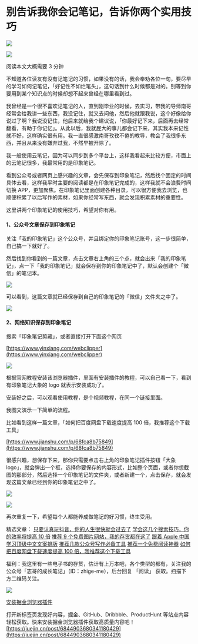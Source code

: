 # 别告诉我你会记笔记，告诉你两个实用技巧
[![](https://user-gold-cdn.xitu.io/2018/8/8/16518024a588642c?imageView2/1/w/100/h/100/q/85/format/webp/interlace/1)
](https://juejin.cn/user/3773179635697949)

![](https://user-gold-cdn.xitu.io/2018/9/16/165e2f1d364ad6ce?imageView2/0/w/1280/h/960/format/webp/ignore-error/1)

阅读本文大概需要 3 分钟      

不知道各位读友有没有记笔记的习惯，如果没有的话，我会奉劝各位一句，要尽早的学习如何记笔记，「好记性不如烂笔头」，这句话到什么时候都是对的。别等到你要用到某个知识点的时候却想不起来曾经在哪里看到过。

我曾经是一个很不喜欢记笔记的人，直到刚毕业的时候，去实习，带我的导师南哥经常会给我讲一些东西，我没记住，就又去问他，然后他就跟我说，这个好像给你说过了啊？我说没记住，他后来就给我个建议说，「你最好记下来，后面再去经常翻看，有助于你记忆」。从此以后，我就屁大的事儿都会记下来，其实我本来记性就不好，这样确实很有用。我一直很感激南哥孜孜不倦的教导，教会了我很多东西，并且从来没有嫌弃过我，不然早被开除了。

我一般使用云笔记，因为可以同步到多个平台上，这样我看起来比较方便，市面上的云笔记很多，我最常用的是印象笔记。

看到公众号或者网页上感兴趣的文章，会先保存到印象笔记，然后找个固定的时间具体去看，这样我平时主要的阅读都是在印象笔记完成的，这样我就不会浪费时间切换 APP，更加聚焦。在印象笔记里面创建各种目录，可以很方便我去浏览，也顺便积累了以后写作的素材，如果你经常写东西，就会发现积累素材的重要性。

这里讲两个印象笔记的使用技巧，希望对你有用。

#### 1、公众号文章保存到印象笔记

关注「我的印象笔记」这个公众号，并且绑定你的印象笔记账号，这一步很简单，自己搞一下就好了。

然后找到你看到的一篇文章，点击文章右上角的三个点，就会出来「我的印象笔记」，点一下「我的印象笔记」就会保存到你的印象笔记中了，默认会创建个「微信」的笔记本。

![](https://user-gold-cdn.xitu.io/2018/9/16/165e2f1d3610d249?imageView2/0/w/1280/h/960/format/webp/ignore-error/1)

可以看到，这篇文章就已经保存到自己的印象笔记的「微信」文件夹之中了。

![](https://user-gold-cdn.xitu.io/2018/9/16/165e2f1d362b8aee?imageView2/0/w/1280/h/960/format/webp/ignore-error/1)

#### 2、网络知识保存到印象笔记

搜索「印象笔记剪藏」，或者直接打开下面这个网页

[https://www.yinxiang.com/webclipper](https://www.yinxiang.com/webclipper)

![](https://user-gold-cdn.xitu.io/2018/9/16/165e2f1d363f39a2?imageView2/0/w/1280/h/960/format/webp/ignore-error/1)

根据官网教程安装该浏览器插件，里面有安装插件的教程，可以自己看一下，看到有印象笔记大象的 logo 就表示安装成功了。

安装好之后，可以观看使用教程，是个视频教程，在同一个链接里面。

我图文演示一下简单的流程。

比如看到这样一篇文章，「如何把百度网盘下载速度提高 100 倍，我推荐这个下载工具」

[https://www.jianshu.com/p/68fca8b75849](https://www.jianshu.com/p/68fca8b75849)

很感兴趣，想保存下来，那你只需要点击右上角的印象笔记插件按钮「大象 logo」，就会弹出一个框，选择你要保存的内容形式，比如整个页面，或者你想截图的那部分，然后选择一个印象笔记的文件夹，或者新建一个，点击保存，就会发现这篇文章已经到你的印象笔记之中了。

![](https://user-gold-cdn.xitu.io/2018/9/16/165e2f1d589f0f92?imageView2/0/w/1280/h/960/format/webp/ignore-error/1)

![](https://user-gold-cdn.xitu.io/2018/9/16/165e2f1d5c8052a0?imageView2/0/w/1280/h/960/format/webp/ignore-error/1)

再次重复一下，希望每个人都能养成做笔记的好习惯，终生受用。

精选文章： [只要认真玩抖音，你的人生很快就会过去了](https://mp.weixin.qq.com/s?__biz=MzI1Njc0Nzg2Ng==&mid=2247484013&idx=1&sn=ca73353b57bc597add70b16d88aafe23&chksm=ea20b258dd573b4e66141fa98f9cd161bc42082f953d0c61ea788dd825f4673e963977452fe3&token=628845763&lang=zh_CN&scene=21#wechat_redirect) [学会这几个搜索技巧，你的效率将提高 10 倍](https://mp.weixin.qq.com/s?__biz=MzI1Njc0Nzg2Ng==&mid=2247484025&idx=1&sn=eda51bf2b383fff3ffcb091c3e286b1b&chksm=ea20b24cdd573b5ae79c88c424c4f24f92aa9afeacd08a1ecde836d72f4f3314662e6e024444&token=1554114424&lang=zh_CN&scene=21#wechat_redirect) [推荐 9 个免费图片网站，我的存货都在这了](https://mp.weixin.qq.com/s?__biz=MzI1Njc0Nzg2Ng==&mid=2247483949&idx=1&sn=3a23ba716efe28f3afa60df286f429ef&chksm=ea20b218dd573b0eea3316c9f7c33f2dd906a6a8d9c95429f45a4fe12f4401d8036aa92038de&scene=21#wechat_redirect) [跟着 Apple 中国学习顶级中文文案排版](https://mp.weixin.qq.com/s?__biz=MzI1Njc0Nzg2Ng==&mid=2247483985&idx=1&sn=a5b5bebc1451586f1a3a8f06cd0f81e6&chksm=ea20b264dd573b72fef1157b959258b17d8dd560ec8e43cd5b77b225c514f1a8c6f99825c904&token=1244516744&lang=zh_CN&scene=21#wechat_redirect) [推荐几款公众号写作必备工具](https://mp.weixin.qq.com/s?__biz=MzI1Njc0Nzg2Ng==&mid=2247483944&idx=1&sn=bae6090ea30053f153d654560d6fd3b7&chksm=ea20b21ddd573b0b005dd85158bef274d8f532cedfc34cd3f02f2fdf262152be4e0ed569db0b&scene=21#wechat_redirect) [推荐一个免费阅读神器](https://mp.weixin.qq.com/s?__biz=MzI1Njc0Nzg2Ng==&mid=2247483976&idx=1&sn=8749853dd42ef3e1f0f1d1026001ed1f&chksm=ea20b27ddd573b6b0fa42437b198c12027733cac022018a41c0ba2d9d940a190434f4da0ecc9&token=1244516744&lang=zh_CN&scene=21#wechat_redirect) [如何把百度网盘下载速度提高 100 倍，我推荐这个下载工具](https://mp.weixin.qq.com/s?__biz=MzI1Njc0Nzg2Ng==&mid=2247483806&idx=1&sn=8bc9df88dc71ba4be52778f2885ccd1f&chksm=ea20b1abdd5738bd8193ce1ce903423ed0f9c2325e143fe6bc7eb7c5ec7284ae3748351c4db7&scene=21#wechat_redirect)

福利：我这里有一些电子书的存货，估计有上万本吧，各个类型的都有，关注我的公众号「志哥的成长笔记」（ID：zhige-me），后台回复 「阅读」 获取。扫描下方二维码关注。

![](https://user-gold-cdn.xitu.io/2018/9/16/165e2f1d5cf20184?imageView2/0/w/1280/h/960/format/webp/ignore-error/1)

[](https://juejin.cn/user/3773179635697949)

[安装掘金浏览器插件](https://juejin.cn/extension/?utm_source=juejin.cn&utm_medium=post&utm_campaign=extension_promotion)

打开新标签页发现好内容，掘金、GitHub、Dribbble、ProductHunt 等站点内容轻松获取。快来安装掘金浏览器插件获取高质量内容吧！ 
 [https://juejin.cn/post/6844903680341180429](https://juejin.cn/post/6844903680341180429)
